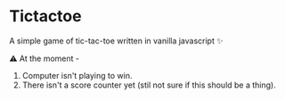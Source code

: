 # Tictactoe
A simple game of tic-tac-toe written in vanilla javascript ✨

⚠️ At the moment -
1. Computer isn't playing to win.
2. There isn't a score counter yet (stil not sure if this should be a thing).